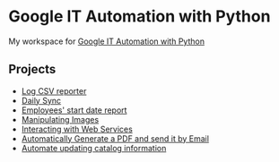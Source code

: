 # Google IT Automation with Python 

My workspace for [Google IT Automation with Python](https://www.coursera.org/professional-certificates/google-it-automation)

## Projects
- [Log CSV reporter]()
- [Daily Sync]()
- [Employees' start date report]()
- [Manipulating Images]()
- [Interacting with Web Services]()
- [Automatically Generate a PDF and send it by Email]()
- [Automate updating catalog information]()

